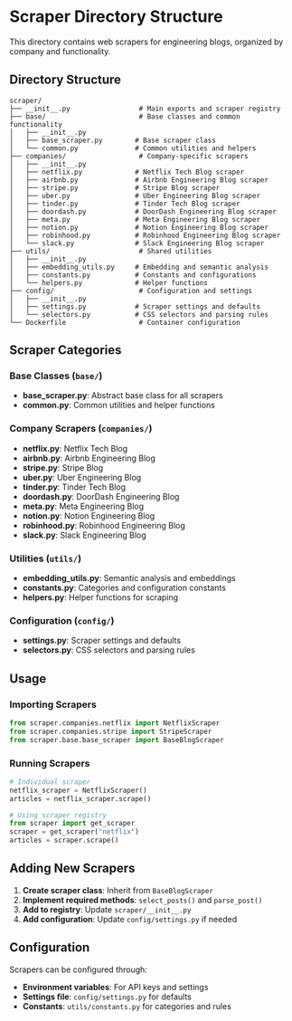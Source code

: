 # Scraper Directory Structure

This directory contains web scrapers for engineering blogs, organized by company and functionality.

## Directory Structure

```
scraper/
├── __init__.py                 # Main exports and scraper registry
├── base/                       # Base classes and common functionality
│   ├── __init__.py
│   ├── base_scraper.py        # Base scraper class
│   └── common.py              # Common utilities and helpers
├── companies/                  # Company-specific scrapers
│   ├── __init__.py
│   ├── netflix.py             # Netflix Tech Blog scraper
│   ├── airbnb.py              # Airbnb Engineering Blog scraper
│   ├── stripe.py              # Stripe Blog scraper
│   ├── uber.py                # Uber Engineering Blog scraper
│   ├── tinder.py              # Tinder Tech Blog scraper
│   ├── doordash.py            # DoorDash Engineering Blog scraper
│   ├── meta.py                # Meta Engineering Blog scraper
│   ├── notion.py              # Notion Engineering Blog scraper
│   ├── robinhood.py           # Robinhood Engineering Blog scraper
│   └── slack.py               # Slack Engineering Blog scraper
├── utils/                      # Shared utilities
│   ├── __init__.py
│   ├── embedding_utils.py     # Embedding and semantic analysis
│   ├── constants.py           # Constants and configurations
│   └── helpers.py             # Helper functions
├── config/                     # Configuration and settings
│   ├── __init__.py
│   ├── settings.py            # Scraper settings and defaults
│   └── selectors.py           # CSS selectors and parsing rules
└── Dockerfile                  # Container configuration
```

## Scraper Categories

### Base Classes (`base/`)
- **base_scraper.py**: Abstract base class for all scrapers
- **common.py**: Common utilities and helper functions

### Company Scrapers (`companies/`)
- **netflix.py**: Netflix Tech Blog
- **airbnb.py**: Airbnb Engineering Blog
- **stripe.py**: Stripe Blog
- **uber.py**: Uber Engineering Blog
- **tinder.py**: Tinder Tech Blog
- **doordash.py**: DoorDash Engineering Blog
- **meta.py**: Meta Engineering Blog
- **notion.py**: Notion Engineering Blog
- **robinhood.py**: Robinhood Engineering Blog
- **slack.py**: Slack Engineering Blog

### Utilities (`utils/`)
- **embedding_utils.py**: Semantic analysis and embeddings
- **constants.py**: Categories and configuration constants
- **helpers.py**: Helper functions for scraping

### Configuration (`config/`)
- **settings.py**: Scraper settings and defaults
- **selectors.py**: CSS selectors and parsing rules

## Usage

### Importing Scrapers
```python
from scraper.companies.netflix import NetflixScraper
from scraper.companies.stripe import StripeScraper
from scraper.base.base_scraper import BaseBlogScraper
```

### Running Scrapers
```python
# Individual scraper
netflix_scraper = NetflixScraper()
articles = netflix_scraper.scrape()

# Using scraper registry
from scraper import get_scraper
scraper = get_scraper("netflix")
articles = scraper.scrape()
```

## Adding New Scrapers

1. **Create scraper class**: Inherit from `BaseBlogScraper`
2. **Implement required methods**: `select_posts()` and `parse_post()`
3. **Add to registry**: Update `scraper/__init__.py`
4. **Add configuration**: Update `config/settings.py` if needed

## Configuration

Scrapers can be configured through:
- **Environment variables**: For API keys and settings
- **Settings file**: `config/settings.py` for defaults
- **Constants**: `utils/constants.py` for categories and rules 